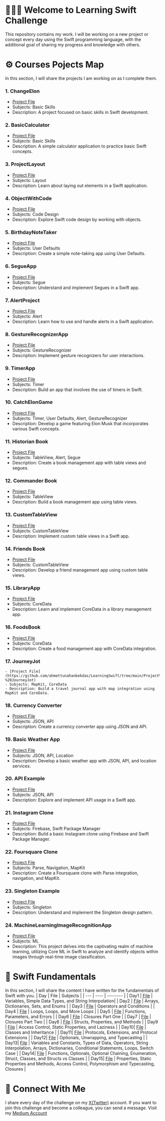
# 👨🏻‍💻 Welcome to Learning Swift Challenge 
This repository contains my work. I will be working on a new project or concept every day using the Swift programming language, with the additional goal of sharing my progress and knowledge with others.

# ⚙️ Courses Pojects Map 
In this section, I will share the projects I am working on as I complete them.
### 1. **ChangeElon**
   - [Project File](https://github.com/ahmettunahanbekdas/LearningSwift/tree/main/Project%202-%20ChangeElon)
   - Subjects: Basic Skills
   - Description: A project focused on basic skills in Swift development.

### 2. **BasicCalculator**
   - [Project File](https://github.com/ahmettunahanbekdas/LearningSwift/tree/main/Project%201-%20Calculator)
   - Subjects: Basic Skills
   - Description: A simple calculator application to practice basic Swift concepts.

### 3. **ProjectLayout**
   - [Project File](https://github.com/ahmettunahanbekdas/LearningSwift/tree/main/Project%203-%20ProjectLayout)
   - Subjects: Layout
   - Description: Learn about laying out elements in a Swift application.

### 4. **ObjectWithCode**
   - [Project File](https://github.com/ahmettunahanbekdas/LearningSwift/tree/main/Project%204-%20ObjectWithCode)
   - Subjects: Code Design
   - Description: Explore Swift code design by working with objects.

### 5. **BirthdayNoteTaker**
   - [Project File](https://github.com/ahmettunahanbekdas/LearningSwift/tree/main/Project%205-%20BirthdayNoteTaker)
   - Subjects: User Defaults
   - Description: Create a simple note-taking app using User Defaults.

### 6. **SegueApp**
   - [Project File](https://github.com/ahmettunahanbekdas/LearningSwift/tree/main/Project%206-%20SegueApp)
   - Subjects: Segue
   - Description: Understand and implement Segues in a Swift app.

### 7. **AlertProject**
   - [Project File](https://github.com/ahmettunahanbekdas/LearningSwift/tree/main/Project%207-%20AlertProject)
   - Subjects: Alert
   - Description: Learn how to use and handle alerts in a Swift application.

### 8. **GestureRecognizerApp**
   - [Project File](https://github.com/ahmettunahanbekdas/LearningSwift/tree/main/Project%208-%20GestureRecognizerApp)
   - Subjects: GestureRecognizer
   - Description: Implement gesture recognizers for user interactions.

### 9. **TimerApp**
   - [Project File](https://github.com/ahmettunahanbekdas/LearningSwift/tree/main/Project%209-%20Timer%20Project)
   - Subjects: Timer
   - Description: Build an app that involves the use of timers in Swift.

### 10. CatchElonGame
   - [Project File](https://github.com/ahmettunahanbekdas/LearningSwift/tree/main/Project%2010-%20CatchElon)
   - Subjects: Timer, User Defaults, Alert, GestureRecognizer
   - Description: Develop a game featuring Elon Musk that incorporates various Swift concepts.

### 11. **Historian Book**
   - [Project File](https://github.com/ahmettunahanbekdas/LearningSwift/tree/main/Project%2011-%20HistorianBook%20)
   - Subjects: TableView, Alert, Segue
   - Description: Create a book management app with table views and segues.

### 12. **Commander Book**
   - [Project File](https://github.com/ahmettunahanbekdas/LearningSwift/tree/main/Project%2012-%20CommanderBook)
   - Subjects: TableView
   - Description: Build a book management app using table views.

### 13. **CustomTableView**
   - [Project File](https://github.com/ahmettunahanbekdas/LearningSwift/tree/main/Project%2013-%20CustomTableView)
   - Subjects: CustomTableView
   - Description: Implement custom table views in a Swift app.

### 14. **Friends Book**
   - [Project File](https://github.com/ahmettunahanbekdas/LearningSwift/tree/main/Project%2014-%20FriendsBook)
   - Subjects: CustomTableView
   - Description: Develop a friend management app using custom table views.

### 15. **LibraryApp**
   - [Project File](https://github.com/ahmettunahanbekdas/LearningSwift/tree/main/Project%2015-%20LibraryApp)
   - Subjects: CoreData
   - Description: Learn and implement CoreData in a library management app.

### 16. **FoodsBook**
   - [Project File](https://github.com/ahmettunahanbekdas/LearningSwift/tree/main/Project%2016-%20FoodsBook)
   - Subjects: CoreData
   - Description: Create a food management app with CoreData integration.

### 17. **JourneyJot**
    - [Project File](https://github.com/ahmettunahanbekdas/LearningSwift/tree/main/Project%2017-%20JourneyJot)
    - Subjects: MapKit, CoreData
    - Description: Build a travel journal app with map integration using MapKit and CoreData.

### 18. **Currency Converter**
   - [Project File](https://github.com/ahmettunahanbekdas/LearningSwift/tree/main/Project%2018-%20CurrencyConverter)
   - Subjects: JSON, API
   - Description: Create a currency converter app using JSON and API.

### 19. **Basic Weather App**
   - [Project File](https://github.com/ahmettunahanbekdas/LearningSwift/tree/main/Project%2019-%20BasicWeatherApp)
   - Subjects: JSON, API, Location
   - Description: Develop a basic weather app with JSON, API, and location services.

### 20. **API Example**
   - [Project File](https://github.com/ahmettunahanbekdas/LearningSwift/tree/main/Project%2020-%20APIexample)
   - Subjects: JSON, API
   - Description: Explore and implement API usage in a Swift app.

### 21. **Instagram Clone**
   - [Project File](https://github.com/ahmettunahanbekdas/LearningSwift/tree/main/Project%2021-%20BasicInstagramClone)
   - Subjects: Firebase, Swift Package Manager
   - Description: Build a basic Instagram clone using Firebase and Swift Package Manager.

### 22. **Foursquare Clone**
   - [Project File](https://github.com/ahmettunahanbekdas/LearningSwift/tree/main/Project%2022-%20FoursquareClone)
   - Subjects: Parse, Navigation, MapKit
   - Description: Create a Foursquare clone with Parse integration, navigation, and MapKit.

### 23. **Singleton Example**
   - [Project File](https://github.com/ahmettunahanbekdas/LearningSwift/tree/main/Project%2023-%20SingletonExample)
   - Subjects: Singleton
   - Description: Understand and implement the Singleton design pattern.

### 24. **MachineLearningImageRecognitionApp**
   - [Project File](https://github.com/ahmettunahanbekdas/LearningSwift/tree/main/Project%2024-%20MachineLearningImage)
   - Subjects: ML
   - Description: This project delves into the captivating realm of machine learning, utilizing Core ML in Swift to analyze and identify objects within images through real-time                     image classification.
       
# 📖 Swift Fundamentals
In this section, I will share the content I have written for the fundamentals of Swift with you.
| Day | File | Subjects |
| --- | ---- | -------- |
| Day1 | [File](https://github.com/ahmettunahanbekdas/LearningSwift/blob/main/Introduction%20to%20Swift/Day2(%20arrays%2C%20dictionaries%2C%20sets%2C%20and%20enums).md) | Variables, Simple Data Types, and String Interpolation|
| Day2 | [File](https://github.com/ahmettunahanbekdas/LearningSwift/blob/main/Introduction%20to%20Swift/Day2(%20arrays%2C%20dictionaries%2C%20sets%2C%20and%20enums).md) | Arrays, Dictionaries, Sets, and Enums |
| Day3 | [File](https://github.com/ahmettunahanbekdas/LearningSwift/blob/main/Introduction%20to%20Swift/Day3(operators%20and%20conditions).md) | Operators and Conditions |
| Day4 | [File](https://github.com/ahmettunahanbekdas/LearningSwift/blob/main/Introduction%20to%20Swift/Day4(loops).md) | Loops, Loops, and More Loops |
| Day5 | [File](https://github.com/ahmettunahanbekdas/LearningSwift/blob/main/Introduction%20to%20Swift/Day5(functions%2C%20parameters%2C%20and%20errors).md) | Functions, Parameters, and Errors |
| Day6 | [File](https://github.com/ahmettunahanbekdas/LearningSwift/blob/main/Introduction%20to%20Swift/Day6(closures%20part%20one).md) | Closures Part One |
| Day7 | [File](https://github.com/ahmettunahanbekdas/LearningSwift/blob/main/Introduction%20to%20Swift/Day7(closures%20part%20two).md) | Closures Part Two |
| Day8 | [File](https://github.com/ahmettunahanbekdas/LearningSwift/blob/main/Introduction%20to%20Swift/Day8(struct%20part%20one).md) | Structs, Properties, and Methods |
| Day9 | [File](https://github.com/ahmettunahanbekdas/LearningSwift/blob/main/Introduction%20to%20Swift/Day9(structs%20part%20two%20).md) | Access Control, Static Properties, and Laziness |
| Day10| [File](https://github.com/ahmettunahanbekdas/LearningSwift/blob/main/Introduction%20to%20Swift/Day9(structs%20part%20two%20).md) | Classes and Inheritance |
| Day11| [File](https://github.com/ahmettunahanbekdas/LearningSwift/blob/main/Introduction%20to%20Swift/Day11(protocols%2C%20extensions%2C%20and%20protocol%20extensions).md) | Protocols, Extensions, and Protocol Extensions |
| Day12| [File](https://github.com/ahmettunahanbekdas/LearningSwift/blob/main/Introduction%20to%20Swift/Day12(optionals%2C%20unwrapping%2C%20and%20typecasting).md) | Optionals, Unwrapping, and Typecasting |
| Day13| [File](https://github.com/ahmettunahanbekdas/LearningSwift/blob/main/Introduction%20to%20Swift/Day13(Summary1).md) | Variables and Constants, Types of Data, Operators, String Interpolation, Arrays, Dictionaries, Conditional Statements, Loops, Switch Case |
| Day14| [File](https://github.com/ahmettunahanbekdas/LearningSwift/blob/main/Introduction%20to%20Swift/Day14(Summary2).md) | Functions, Optionals, Optional Chaining, Enumeration, Struct, Classes, and Structs vs Classes |
| Day15| [File](https://github.com/ahmettunahanbekdas/LearningSwift/blob/main/Introduction%20to%20Swift/Day15(Summary3).md) | Properties, Static Properties and Methods, Access Control, Polymorphism and Typecasting, Closures |

# 🫡 Connect With Me
I share every day of the challenge on my [X(Twitter)](https://twitter.com/tunahanbekdass) account. If you want to join this challenge and become a colleague, you can send a message.
Visit my [Medium Account](https://medium.com/@tunahanbekdas) 
